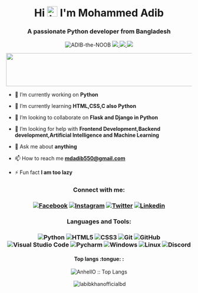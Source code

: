 <h1 align="center">Hi <img src="https://user-images.githubusercontent.com/1303154/88677602-1635ba80-d120-11ea-84d8-d263ba5fc3c0.gif" width="28px" alt="hi"> I'm Mohammed Adib</h1>
<h3 align="center">A passionate Python developer from Bangladesh</h3>

<p align="center"> <img src="https://komarev.com/ghpvc/?username=ADIB-the-NOOB&label=Profile%20views&color=4DC71F&style=flat" alt="ADIB-the-NOOB" /> <a href="https://github.com/ryo-ma/github-profile-trophy/issues">
    <img src="https://img.shields.io/badge/Age-16-brighteen"/> 
  </a>
  <a href="https://github.com/ryo-ma/github-profile-trophy/network/members">
    <img src="https://img.shields.io/badge/Focus-python-brighteen"/> 
  </a>  
  <a href="https://github.com/ryo-ma/github-profile-trophy/stargazers">
    <img src="https://img.shields.io/badge/Living-Comilla-brighteen"/> 
  </a>
     </p>

 <p align="center" >
  <img x height=90 width=800 src="https://github-profile-trophy.vercel.app/?username=ADIB-the-NOOB&column=8&theme=onedark&no-frame=true"/>
</p>

- 🔭 I’m currently working on **Python**

- 🌱 I’m currently learning **HTML,CSS,C also Python**

- 👯 I’m looking to collaborate on **Flask and Django in Python**

- 🤝 I’m looking for help with **Frontend Development,Backend development,Artificial Intelligence and Machine Learning**

- 💬 Ask me about **anything**

- 📫 How to reach me **mdadib550@gmail.com**

- ⚡ Fun fact **I am too lazy**

<h3 align="center">Connect with me:</h3>

<h3 align="center">
    
[![Facebook](https://img.shields.io/badge/-Facebook-1A1B27?style=flat&logo=facebook&labelColor=252526)](https://www.facebook.com/the.noob.adib.550/)
[![Instagram](https://img.shields.io/badge/-Instagram-1A1B27?style=flat&logo=instagram&labelColor=252526)](https://www.instagram.com/the.noob.adib.550/)
[![Twitter](https://img.shields.io/badge/-Twitter-1A1B27?style=flat&logo=twitter&labelColor=252526)](https://www.twitter.com/Adib70980567/)
[![Linkedin](https://img.shields.io/badge/-Linkedin-1A1B27?style=flat&logo=linkedin&labelColor=252526)](https://www.linkedin.com/in/mohammed-adib-550/)


</h3>

<h3 align="center">Languages and Tools:</h3>

<h3 align="center">
    
![Python](https://img.shields.io/badge/-python-1A1B27?style=flat&logo=python&logoColor=FFFF00&labelColor=339AF0)
![HTML5](https://img.shields.io/badge/-HTML5-1A1B27?style=flat&logo=html5&logoColor=ffffff&labelColor=E34F26)
![CSS3](https://img.shields.io/badge/-CSS3-1A1B27?style=flat&logo=css3&logoColor=ffffff&labelColor=1572B6)
![Git](https://img.shields.io/badge/-Git-1A1B27?style=flat&logo=git&logoColor=F05032&labelColor=252526)
![GitHub](https://img.shields.io/badge/-GitHub-1A1B27?style=flat&logo=github&logoColor=ffffff&labelColor=252526)
![Visual Studio Code](https://img.shields.io/badge/-VSCode-1A1B27?style=flat&logo=visual-studio-code&labelColor=007ACC)
![Pycharm](https://img.shields.io/badge/-PyCharm-1A1B27?style=flat&logo=pycharm&logoColor=FFFF00&labelColor=252526)
![Windows](https://img.shields.io/badge/-Windows-1A1B27?style=flat&logo=windows&logoColor=ffffff&labelColor=0078D6)
![Linux](https://img.shields.io/badge/-Linux-1A1B27?style=flat&logo=linux&logoColor=ffffff&labelColor=0078D6)
![Discord](https://img.shields.io/badge/-Discord-1A1B27?style=flat&logo=Discord&logoColor=ffffff&labelColor=0078D6)
    
    
</h3>


<h4 align="center">Top langs :tongue: :</h4>

<p align="center"><img src="https://github-readme-stats.vercel.app/api/top-langs/?username=ADIB-the-NOOB&langs_count=10&theme=tokyonight&layout=compact" alt="AnhellO :: Top Langs" /></p>

<p align="center">&nbsp;<img align="center" src="https://github-readme-stats.vercel.app/api?username=ADIB-the-NOOB&show_icons=true&hide=contribs,prs&cache_seconds=86400&theme=tokyonight" alt="labibkhanofficialbd" /></p>


